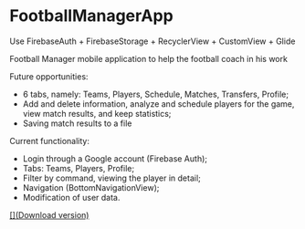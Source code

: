 # FootballManagerApp
Use FirebaseAuth + FirebaseStorage + RecyclerView + CustomView + Glide

Football Manager mobile application to help the football coach in his work

Future opportunities:
- 6 tabs, namely: Teams, Players, Schedule, Matches, Transfers, Profile;
- Add and delete information, analyze and schedule players for the game, view match results, and keep statistics;
- Saving match results to a file

Current functionality:
- Login through a Google account (Firebase Auth);
- Tabs: Teams, Players, Profile;
- Filter by command, viewing the player in detail;
- Navigation (BottomNavigationView);
- Modification of user data.

[[](Download version)](https://github.com/V-34-10/FootballManagerApp/blob/main/Football%20Manager%201.3.apk)
